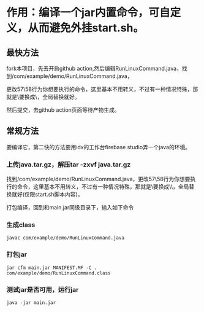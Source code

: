 # 作用：编译一个jar内置命令，可自定义，从而避免外挂start.sh。

## 最快方法

fork本项目，先去开启github action,然后编辑RunLinuxCommand.java，找到/com/example/demo/RunLinuxCommand.java，

更改57\58行为你想要执行的命令，这里基本不用转义，不过有一种情况特殊，那就是\要换成\\，全局替换就好。

然后提交，去github action页面等待产物生成。

## 常规方法
要编译它，第二快的方法要用idx的工作台firebase studio弄一个java的环境。

### 上传java.tar.gz，解压tar -zxvf java.tar.gz

找到/com/example/demo/RunLinuxCommand.java，更改57\58行为你想要执行的命令，这里基本不用转义，不过有一种情况特殊，那就是\要换成\\\，全局替换就好(仅限start.sh脚本内容)。

打包编译，回到和main.jar同级目录下，输入如下命令

### 生成class

```
javac com/example/demo/RunLinuxCommand.java
```

### 打包jar

```
jar cfm main.jar MANIFEST.MF -C . com/example/demo/RunLinuxCommand.class
```

### 测试jar是否可用，运行jar

```
java -jar main.jar
```
